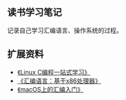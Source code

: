 读书学习笔记
---

记录自己学习汇编语言、操作系统的过程。


## 扩展资料
- [《Linux C编程一站式学习》](https://akaedu.github.io/book/)
- [《汇编语言：基于x86处理器》](https://item.jd.com/11900628.html)
- [《macOS上的汇编入门》](https://github.com/Evian-Zhang/Assembly-on-macOS)